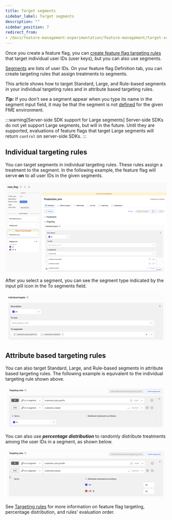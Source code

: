 ```yaml
---
title: Target segments
sidebar_label: Target segments
description: ""
sidebar_position: 7
redirect_from:
- /docs/feature-management-experimentation/feature-management/target-segments
---
```


Once you create a feature flag, you can [create feature flag targeting rules](/docs/feature-management-experimentation/feature-management/setup/define-feature-flag-treatments-and-targeting#setting-up-targeting) that target individual user IDs (user keys), but you can also use segments.

[Segments](/docs/feature-management-experimentation/feature-management/targeting/segments) are lists of user IDs. On your feature flag Definition tab, you can create targeting rules that assign treatments to segments.

This article shows how to target Standard, Large, and Rule-based segments in your individual targeting rules and in attribute based targeting rules.

___Tip:___ If you don't see a segment appear when you type its name in the segment input field, it may be that the segment is not [defined](/docs/feature-management-experimentation/feature-management/targeting/segments#adding-user-ids-to-a-segment) for the given FME environment.

:::warning[Server-side SDK support for Large segments]
Server-side SDKs do not yet support Large segments, but will in the future. Until they are supported, evaluations of feature flags that target Large segments will return `control` on server-side SDKs. 
:::

## Individual targeting rules

You can target segments in individual targeting rules. These rules assign a treatment to the segment. In the following example, the feature flag will serve **on** to all user IDs in the given segments.

![](../static/target-segments-individual-targets.png)

After you select a segment, you can see the segment type indicated by the input pill icon in the To segments field.

![](../static/target-segments-to-segments-input.png)

## Attribute based targeting rules

You can also target Standard, Large, and Rule-based segments in attribute based targeting rules. The following example is equivalent to the individual targeting rule shown above.

![](../static/target-segments-attribute-based-targeting.png)

You can also use ___percentage distribution___ to randomly distribute treatments among the user IDs in a segment, as shown below.

![](../static/target-segments-percentage-distribution.png)

See [Targeting rules](/docs/feature-management-experimentation/feature-management/setup/define-feature-flag-treatments-and-targeting#targeting-rules) for more information on feature flag targeting, percentage distribution, and rules' evaluation order.
